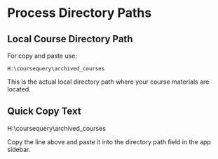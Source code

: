 # Process Directory Paths

## Local Course Directory Path

For copy and paste use:

```
H:\coursequery\archived_courses
```

This is the actual local directory path where your course materials are located.

## Quick Copy Text

H:\coursequery\archived_courses

Copy the line above and paste it into the directory path field in the app sidebar.